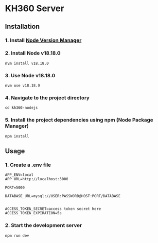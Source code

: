 # KH360 Server

## Installation

### 1. Install [Node Version Manager](https://github.com/nvm-sh/nvm)

### 2. Install Node v18.18.0

```
nvm install v18.18.0
```

### 3. Use Node v18.18.0

```
nvm use v18.18.0
```

### 4. Navigate to the project directory

```
cd kh360-nodejs
```

### 5. Install the project dependencies using npm (Node Package Manager)

```
npm install
```

## Usage

### 1. Create a .env file

```
APP_ENV=local
APP_URL=http://localhost:3000

PORT=5000

DATABASE_URL=mysql://USER:PASSWORD@HOST:PORT/DATABASE


ACCESS_TOKEN_SECRET=access token secret here
ACCESS_TOKEN_EXPIRATION=5s

```

### 2. Start the development server

```
npm run dev
```
